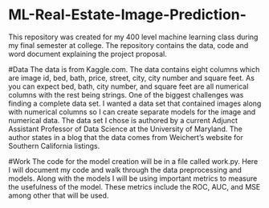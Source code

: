 # ML-Real-Estate-Image-Prediction-

This repository was created for my 400 level machine learning class during my final semester at college.
The repository contains the data, code and word document explaining the project proposal. 


#Data
The data is from Kaggle.com. The data contains eight columns which are image id, bed, bath, price, street, city, city
number and square feet. As you can expect bed, bath, city number, and square feet are all numerical columns with the rest being strings.
One of the biggest challenges was finding a complete data set. I wanted a data set that contained images along with numerical columns so
I can create separate models for the image and numerical data. The data set I chose is authored by a current Adjunct Assistant Professor
of Data Science at the University of Maryland. The author states in a blog that the data comes from Weichert’s website for Southern California listings.

#Work
The code for the model creation will be in a file called work.py. Here I will document my code and walk through the 
data preprocessing and models. Along with the models I will be using important metrics to measure the usefulness of the model.
These metrics include the ROC, AUC, and MSE among other that will be used. 
